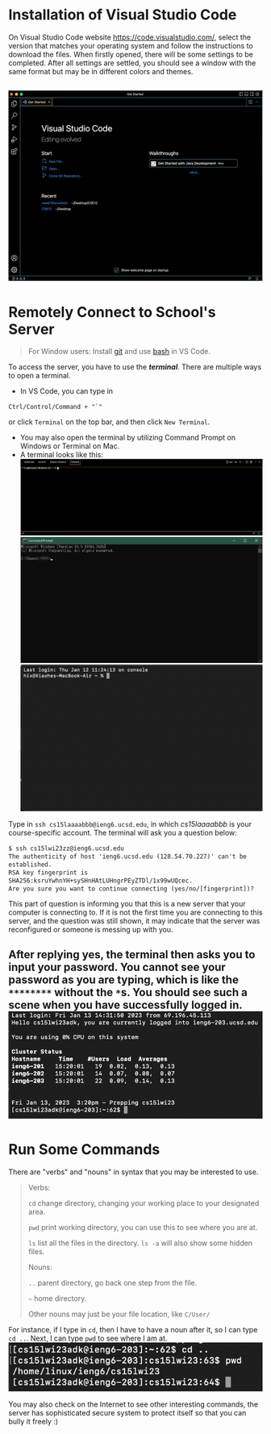 
# Installation of Visual Studio Code

On Visual Studio Code website https://code.visualstudio.com/, select the version that matches your operating system and follow the instructions to download the files. When firstly opened, there will be some settings to be completed. After all settings are settled, you should see a window with the same format but may be in different colors and themes.

![Image](VSCodeSurface.png)
---

# Remotely Connect to School's Server

> For Window users: Install [git](https://gitforwindows.org/) and use [bash](https://stackoverflow.com/a/50527994) in VS Code.

To access the server, you have to use the ***terminal***. There are multiple ways to open a terminal.
* In VS Code, you can type in 
```
Ctrl/Control/Command + "`"
```
or click `Terminal` on the top bar, and then click `New Terminal`.
* You may also open the terminal by utilizing Command Prompt on Windows or Terminal on Mac.
* A terminal looks like this:
![Image](VSCodeTerminal.png)
![Image](WindowsTerminal.png)
![Image](MacTerminal.png)

Type in `ssh cs15laaaabbb@ieng6.ucsd.edu`, in which *cs15laaaabbb* is your course-specific account. The terminal will ask you a question below:
```
$ ssh cs15lwi23zz@ieng6.ucsd.edu
The authenticity of host 'ieng6.ucsd.edu (128.54.70.227)' can't be established.
RSA key fingerprint is SHA256:ksruYwhnYH+sySHnHAtLUHngrPEyZTDl/1x99wUQcec.
Are you sure you want to continue connecting (yes/no/[fingerprint])? 
```
This part of question is informing you that this is a new server that your computer is connecting to. If it is not the first time you are connecting to this server, and the question was still shown, it may indicate that the server was reconfigured or someone is messing up with you.

After replying yes, the terminal then asks you to input your password. You cannot see your password as you are typing, which is like the `********` without the `*`s. You should see such a scene when you have successfully logged in.
![Image](SuccessfullyConnected.png)
---

# Run Some Commands

There are "verbs" and "nouns" in syntax that you may be interested to use.
> Verbs:
> 
> `cd` change directory, changing your working place to your designated area.
> 
> `pwd` print working directory, you can use this to see where you are at.
> 
> `ls` list all the files in the directory. `ls -a` will also show some hidden files.
> 
> Nouns:
> 
> `..` parent directory, go back one step from the file.
> 
> `~` home directory.
> 
> Other nouns may just be your file location, like `C/User/`

For instance, if I type in `cd`, then I have to have a noun after it, so I can type `cd ..`. Next, I can type `pwd` to see where I am at.
![Image](Commands.png)

You may also check on the Internet to see other interesting commands, the server has sophisticated secure system to protect itself so that you can bully it freely :)
